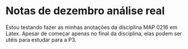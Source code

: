 # Notas de dezembro análise real

Estou testando fazer as minhas anotações da disciplina MAP 0216 em Latex. 
Apesar de começar apenas no final da disciplina, elas podem ser utéis para estudar para a P3. 
